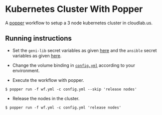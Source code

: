 # Kubernetes Cluster With Popper

A [popper](https://github.com/systemslab/popper) workflow to setup a 3 node kubernetes cluster in cloudlab.us.

## Running instructions

* Set the `geni-lib` secret variables as given [here](https://github.com/popperized/library/tree/master/geni#secrets) and the `ansible` secret
variables as given [here](https://github.com/popperized/library/tree/master/ansible#secrets).

* Change the volume binding in [`config.yml`](https://github.com/JayjeetAtGithub/kubernetes-cluster-popper/blob/master/config.yml#L4) according to your environment.

* Execute the workflow with popper.
```
$ popper run -f wf.yml -c config.yml --skip 'release nodes'
```

* Release the nodes in the cluster.
```
$ popper run -f wf.yml -c config.yml 'release nodes'
```
